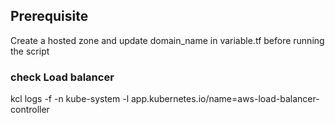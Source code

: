 ## Prerequisite
Create a hosted zone and update domain_name in variable.tf before running the script
### check Load balancer
kcl logs -f -n kube-system -l app.kubernetes.io/name=aws-load-balancer-controller
